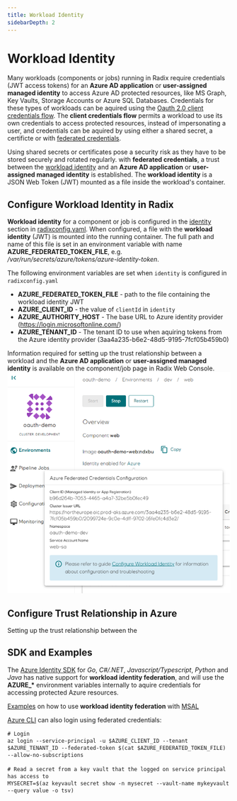 ```yaml
---
title: Workload Identity
sidebarDepth: 2
---
```

# Workload Identity

Many workloads (components or jobs) running in Radix require credentials (JWT access tokens) for an **Azure AD application** or **user-assigned managed identity** to access Azure AD protected resources, like MS Graph, Key Vaults, Storage Accounts or Azure SQL Databases. Credentials for these types of workloads can be aquired using the [Oauth 2.0 client credentials flow](https://learn.microsoft.com/en-us/azure/active-directory/develop/v2-oauth2-client-creds-grant-flow). The **client credentials flow** permits a workload to use its own credentials to access protected resources, instead of impersonating a user, and credentials can be aquired by using either a shared secret, a certificte or with [federated credentials](https://learn.microsoft.com/en-us/azure/active-directory/develop/v2-oauth2-client-creds-grant-flow#third-case-access-token-request-with-a-federated-credential).

Using shared secrets or certificates pose a security risk as they have to be stored securely and rotated regularly. with **federated credentials**, a trust between the [workload identity](https://learn.microsoft.com/en-us/azure/active-directory/develop/workload-identity-federation) and an **Azure AD application** or **user-assigned managed identity** is established. The **workload identity** is a JSON Web Token (JWT) mounted as a file inside the workload's container.

## Configure Workload Identity in Radix

**Workload identity** for a component or job is configured in the [identity](../../references/reference-radix-config/#identity) section in [radixconfig.yaml](../../references/reference-radix-config/). When configured, a file with the **workload identity** (JWT) is mounted into the running container. The full path and name of this file is set in an environment variable with name **AZURE_FEDERATED_TOKEN_FILE**, e.g. */var/run/secrets/azure/tokens/azure-identity-token*.

The following environment variables are set when `identity` is configured in `radixconfig.yaml`
- **AZURE_FEDERATED_TOKEN_FILE** - path to the file containing the workload identity JWT
- **AZURE_CLIENT_ID** - the value of `clientId` in `identity`
- **AZURE_AUTHORITY_HOST** - The base URL to Azure identity provider (https://login.microsoftonline.com/)
- **AZURE_TENANT_ID** - The tenant ID to use when aquiring tokens from the Azure identity provider (3aa4a235-b6e2-48d5-9195-7fcf05b459b0)

Information required for setting up the trust relationship between a workload and the **Azure AD application** or **user-assigned managed identity** is available on the component/job page in Radix Web Console.
![Federation Trust Information](./identity-web-console.png "Federation Trust Information")  

## Configure Trust Relationship in Azure

Setting up the trust relationship between the 


## SDK and Examples

The [Azure Identity SDK](https://azure.github.io/azure-workload-identity/docs/topics/language-specific-examples/azure-identity-sdk.html) for *Go*, *C#/.NET*, *Javascript/Typescript*, *Python* and *Java* has native support for **workload identity federation**, and will use the **AZURE_\*** environment variables internally to aquire credentials for accessing protected Azure resources.

[Examples](https://azure.github.io/azure-workload-identity/docs/topics/language-specific-examples/msal.html) on how to use **workload identity federation** with [MSAL](https://learn.microsoft.com/en-us/azure/active-directory/develop/msal-overview)

[Azure CLI](https://learn.microsoft.com/en-us/cli/azure/) can also login using federated credentials:

```
# Login
az login --service-principal -u $AZURE_CLIENT_ID --tenant $AZURE_TENANT_ID --federated-token $(cat $AZURE_FEDERATED_TOKEN_FILE) --allow-no-subscriptions

# Read a secret from a key vault that the logged on service principal has access to
MYSECRET=$(az keyvault secret show -n mysecret --vault-name mykeyvault --query value -o tsv)
```
